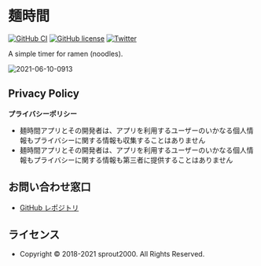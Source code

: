 # 麺時間

[![GitHub CI](https://github.com/sprout2000/menjikan/actions/workflows/deploy.yml/badge.svg)](https://github.com/sprout2000/menjikan/actions/workflows/deploy.yml)
[![GitHub license](https://img.shields.io/github/license/sprout2000/menjikan)](https://github.com/sprout2000/menjikan/blob/master/LICENSE.md)
[![Twitter](https://img.shields.io/twitter/url?style=flat-square&url=https%3A%2F%2Fgithub.com%2Fsprout2000%2Fmenjikan%2F)](https://twitter.com/intent/tweet?text=Wow:&url=https%3A%2F%2Fgithub.com%2Fsprout2000%2Fmenjikan%2F)

A simple timer for ramen (noodles).

![2021-06-10-0913](https://user-images.githubusercontent.com/52094761/121445318-2ec36200-c9cc-11eb-9d37-24e6ae00aa92.png)

## Privacy Policy

**プライバシーポリシー**

- 麺時間アプリとその開発者は、アプリを利用するユーザーのいかなる個人情報もプライバシーに関する情報も収集することはありません
- 麺時間アプリとその開発者は、アプリを利用するユーザーのいかなる個人情報もプライバシーに関する情報も第三者に提供することはありません

## お問い合わせ窓口

- [GitHub レポジトリ](https://github.com/sprout2000/menjikan/issues)

## ライセンス

- Copyright © 2018-2021 sprout2000. All Rights Reserved.
